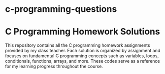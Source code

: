 # c-programming-questions
<h1>C Programming Homework Solutions</h1>
<p>This repository contains all the C programming homework assignments provided by my class teacher. Each solution is organized by assignment and focuses on fundamental C programming concepts such as variables, loops, conditionals, functions, arrays, and more. These codes serve as a reference for my learning progress throughout the course.</p>
